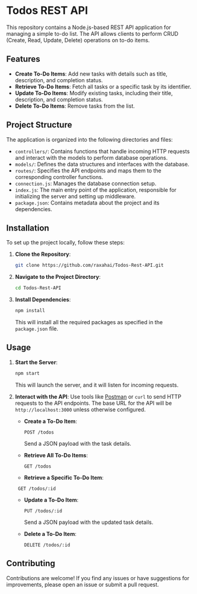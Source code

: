 # Todos REST API

This repository contains a Node.js-based REST API application for managing a simple to-do list. The API allows clients to perform CRUD (Create, Read, Update, Delete) operations on to-do items.

## Features

- **Create To-Do Items**: Add new tasks with details such as title, description, and completion status.
- **Retrieve To-Do Items**: Fetch all tasks or a specific task by its identifier.
- **Update To-Do Items**: Modify existing tasks, including their title, description, and completion status.
- **Delete To-Do Items**: Remove tasks from the list.

## Project Structure

The application is organized into the following directories and files:

- `controllers/`: Contains functions that handle incoming HTTP requests and interact with the models to perform database operations.
- `models/`: Defines the data structures and interfaces with the database.
- `routes/`: Specifies the API endpoints and maps them to the corresponding controller functions.
- `connection.js`: Manages the database connection setup.
- `index.js`: The main entry point of the application, responsible for initializing the server and setting up middleware.
- `package.json`: Contains metadata about the project and its dependencies.

## Installation

To set up the project locally, follow these steps:

1. **Clone the Repository**:

   ```bash
   git clone https://github.com/raxahai/Todos-Rest-API.git
   ```

2. **Navigate to the Project Directory**:

   ```bash
   cd Todos-Rest-API
   ```

3. **Install Dependencies**:

   ```bash
   npm install
   ```

   This will install all the required packages as specified in the `package.json` file.

## Usage

1. **Start the Server**:

   ```bash
   npm start
   ```

   This will launch the server, and it will listen for incoming requests.

2. **Interact with the API**:
   Use tools like [Postman](https://www.postman.com/) or `curl` to send HTTP requests to the API endpoints. The base URL for the API will be `http://localhost:3000` unless otherwise configured.

   - **Create a To-Do Item**:

     ```http
     POST /todos
     ```

     Send a JSON payload with the task details.

   - **Retrieve All To-Do Items**:

     ```http
     GET /todos
     ```

   - **Retrieve a Specific To-Do Item**:

    ```http
     GET /todos/:id
     ```

   - **Update a To-Do Item**:

     ```http
     PUT /todos/:id
     ```

     Send a JSON payload with the updated task details.

   - **Delete a To-Do Item**:

     ```http
     DELETE /todos/:id
     ```

## Contributing

Contributions are welcome! If you find any issues or have suggestions for improvements, please open an issue or submit a pull request.
